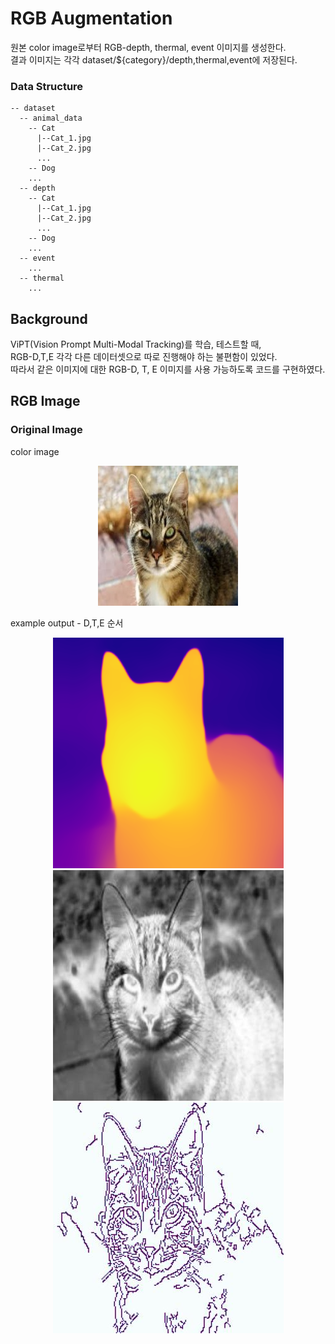 # RGB Augmentation
원본 color image로부터 RGB-depth, thermal, event 이미지를 생성한다.  
결과 이미지는 각각 dataset/${category}/depth,thermal,event에 저장된다.

### Data Structure

```
-- dataset
  -- animal_data
    -- Cat
      |--Cat_1.jpg
      |--Cat_2.jpg
      ...
    -- Dog
    ...
  -- depth
    -- Cat
      |--Cat_1.jpg
      |--Cat_2.jpg
      ...
    -- Dog
    ...
  -- event
    ...
  -- thermal
    ...
```

## Background
ViPT(Vision Prompt Multi-Modal Tracking)를 학습, 테스트할 때,  
RGB-D,T,E 각각 다른 데이터셋으로 따로 진행해야 하는 불편함이 있었다.  
따라서 같은 이미지에 대한 RGB-D, T, E 이미지를 사용 가능하도록 코드를 구현하였다.

## RGB Image
### Original Image
color image
<center><img alt="" src="PycharmProjects/rgbAugmentProject/dataset/animal_data/Cat/Cat_1.jpeg"/></center>

example output - D,T,E 순서
<center><img alt="" src="PycharmProjects/rgbAugmentProject/dataset/depth/Cat/Cat_1.tif"/></center>
<center><img alt="" src="PycharmProjects/rgbAugmentProject/dataset/thermal/Cat/Cat_1.jpg"/></center>
<center><img alt="" src="PycharmProjects/rgbAugmentProject/dataset/event/Cat/Cat_1.jpg"/></center>
